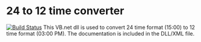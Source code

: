# 24 to 12 time converter
[![Build Status](https://travis-ci.org/colt05/24Time-2-12Time.svg?branch=master)](https://travis-ci.org/colt05/24Time-2-12Time)
This VB.net dll is used to convert 24 time format (15:00) to 12 time format (03:00 PM).
The documentation is included in the DLL/XML file.
